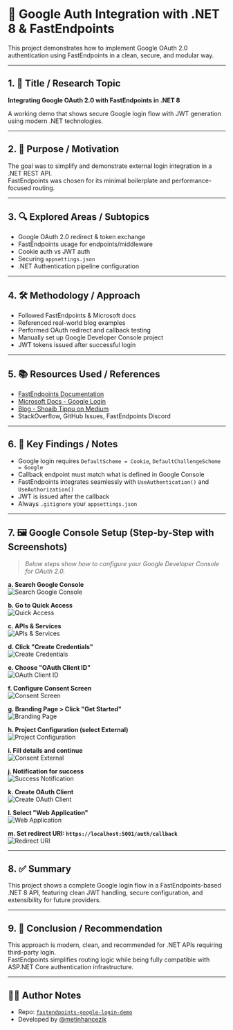 # 🔐 Google Auth Integration with .NET 8 & FastEndpoints

This project demonstrates how to implement Google OAuth 2.0 authentication using FastEndpoints in a clean, secure, and modular way.

---

## 1. 📌 Title / Research Topic

**Integrating Google OAuth 2.0 with FastEndpoints in .NET 8**

A working demo that shows secure Google login flow with JWT generation using modern .NET technologies.

---

## 2. 🎯 Purpose / Motivation

The goal was to simplify and demonstrate external login integration in a .NET REST API.  
FastEndpoints was chosen for its minimal boilerplate and performance-focused routing.

---

## 3. 🔍 Explored Areas / Subtopics

- Google OAuth 2.0 redirect & token exchange  
- FastEndpoints usage for endpoints/middleware  
- Cookie auth vs JWT auth  
- Securing `appsettings.json`  
- .NET Authentication pipeline configuration

---

## 4. 🛠 Methodology / Approach

- Followed FastEndpoints & Microsoft docs  
- Referenced real-world blog examples  
- Performed OAuth redirect and callback testing  
- Manually set up Google Developer Console project  
- JWT tokens issued after successful login

---

## 5. 📚 Resources Used / References

- [FastEndpoints Documentation](https://fast-endpoints.com/docs)  
- [Microsoft Docs - Google Login](https://learn.microsoft.com/en-us/aspnet/core/security/authentication/social/google-logins)  
- [Blog - Shoaib Tippu on Medium](https://medium.com/@shoaibtippu123/implementing-google-sign-in-via-api-in-net-8-a-step-by-step-guide-for-developers-d998efee3e1a)  
- StackOverflow, GitHub Issues, FastEndpoints Discord  

---

## 6. 🧪 Key Findings / Notes

- Google login requires `DefaultScheme = Cookie`, `DefaultChallengeScheme = Google`  
- Callback endpoint must match what is defined in Google Console  
- FastEndpoints integrates seamlessly with `UseAuthentication()` and `UseAuthorization()`  
- JWT is issued after the callback  
- Always `.gitignore` your `appsettings.json`  

---

## 7. 🖼 Google Console Setup (Step-by-Step with Screenshots)

> _Below steps show how to configure your Google Developer Console for OAuth 2.0._

**a. Search Google Console**  
![Search Google Console](https://github.com/user-attachments/assets/fceebece-7254-47fd-8432-cdffed7f9b7f)

**b. Go to Quick Access**  
![Quick Access](https://github.com/user-attachments/assets/13b8cce6-8a90-45d3-87bb-5bd1c007a262)

**c. APIs & Services**  
![APIs & Services](https://github.com/user-attachments/assets/1260a185-b91f-497e-9b30-c9b35a6baab9)

**d. Click "Create Credentials"**  
![Create Credentials](https://github.com/user-attachments/assets/f6f6c562-86b8-418e-8d1e-7560ccaf86e2)

**e. Choose "OAuth Client ID"**  
![OAuth Client ID](https://github.com/user-attachments/assets/b627c6b4-f708-41d3-83e0-5cc04ac67ec0)

**f. Configure Consent Screen**  
![Consent Screen](https://github.com/user-attachments/assets/2505ebd4-556f-45e7-8258-3b28d78b9fe3)

**g. Branding Page > Click "Get Started"**  
![Branding Page](https://github.com/user-attachments/assets/b97f4a9c-197b-46d7-aeb0-76c4f3029b0e)

**h. Project Configuration (select External)**  
![Project Configuration](https://github.com/user-attachments/assets/f352a003-e664-44ec-b739-39acddef484e)

**i. Fill details and continue**  
![Consent External](https://github.com/user-attachments/assets/205fec14-7b30-40b2-88ee-a23854b0e4a6)

**j. Notification for success**  
![Success Notification](https://github.com/user-attachments/assets/c6fd39ac-9589-493c-880f-47335e9f2dc2)

**k. Create OAuth Client**  
![Create OAuth Client](https://github.com/user-attachments/assets/08a74448-e004-4dc1-9e1c-437f1932e2f1)

**l. Select "Web Application"**  
![Web Application](https://github.com/user-attachments/assets/df46fede-5154-48c5-91cb-a428b121a00a)

**m. Set redirect URI: `https://localhost:5001/auth/callback`**  
![Redirect URI](https://github.com/user-attachments/assets/5823f717-e853-4435-80b8-2b53a47ff4b5)

---

## 8. ✅ Summary

This project shows a complete Google login flow in a FastEndpoints-based .NET 8 API, featuring clean JWT handling, secure configuration, and extensibility for future providers.

---

## 9. 🚀 Conclusion / Recommendation

This approach is modern, clean, and recommended for .NET APIs requiring third-party login.  
FastEndpoints simplifies routing logic while being fully compatible with ASP.NET Core authentication infrastructure.

---

## 👨‍💻 Author Notes

- Repo: [`fastendpoints-google-login-demo`](https://github.com/metinhancezik/fastendpoints-google-login-demo)  
- Developed by [@metinhancezik](https://github.com/metinhancezik)
